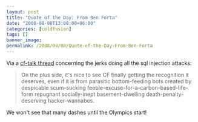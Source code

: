 ```yaml
---
layout: post
title: "Quote of the Day: From Ben Forta"
date: "2008-08-08T13:08:00+06:00"
categories: [coldfusion]
tags: []
banner_image: 
permalink: /2008/08/08/Quote-of-the-Day-From-Ben-Forta
---
```


Via a <a href="http://www.houseoffusion.com/groups/CF-Talk/message.cfm/messageid:310529">cf-talk thread</a> concerning the jerks doing all the sql injection attacks:

<blockquote>
<p>
On the plus side, it's nice to see CF finally getting the recognition it deserves, even if it is from parasitic bottom-feeding bots created by despicable scum-sucking feeble-excuse-for-a-carbon-based-life-form repugnant socially-inept basement-dwelling death-penalty-deserving hacker-wannabes.
</p>
</blockquote>

We won't see that many dashes until the Olympics start!